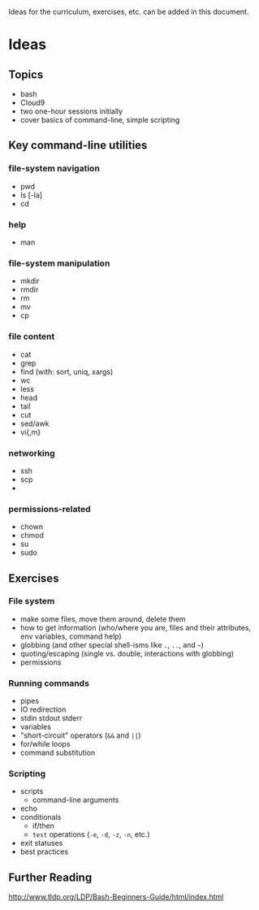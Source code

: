 Ideas for the curriculum, exercises, etc. can be added in this document.

# Ideas

## Topics

- bash
- Cloud9
- two one-hour sessions initially
- cover basics of command-line, simple scripting

## Key command-line utilities 

### file-system navigation
- pwd
- ls [-la]
- cd

### help
- man

### file-system manipulation
- mkdir
- rmdir
- rm
- mv
- cp

### file content
- cat 
- grep
- find (with: sort, uniq, xargs)
- wc
- less
- head
- tail
- cut
- sed/awk
- vi{,m}

### networking
- ssh
- scp
- 
### permissions-related
- chown 
- chmod
- su
- sudo 

## Exercises

### File system

- make some files, move them around, delete them
- how to get information (who/where you are, files and their attributes, env variables, command help) 
- globbing (and other special shell-isms like `.`, `..`, and `~`)
- quoting/escaping (single vs. double, interactions with globbing)
- permissions

### Running commands

- pipes
- IO redirection
- stdin stdout stderr
- variables
- "short-circuit" operators (`&&` and `||`)
- for/while loops
- command substitution

### Scripting

- scripts
  - command-line arguments
- echo
- conditionals
  - if/then
  - `test` operations (`-e`, `-d`, `-z`, `-n`, etc.)
- exit statuses
- best practices

## Further Reading

http://www.tldp.org/LDP/Bash-Beginners-Guide/html/index.html

